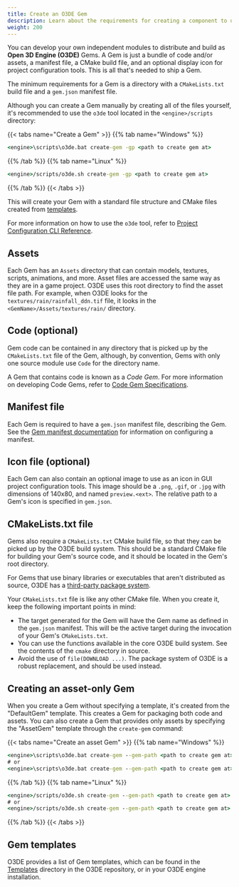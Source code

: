 ```yaml
---
title: Create an O3DE Gem
description: Learn about the requirements for creating a component to use with the Open 3D Engine Gem system.
weight: 200
---
```


You can develop your own independent modules to distribute and build as **Open 3D Engine (O3DE)** Gems. A Gem is just a bundle of code and/or assets, a manifest file, a CMake build file, and an optional display icon for project configuration tools. This is all that's needed to ship a Gem.

The minimum requirements for a Gem is a directory with a `CMakeLists.txt` build file and a `gem.json` manifest file.

Although you can create a Gem manually by creating all of the files yourself, it's recommended to use the `o3de` tool located in the `<engine>/scripts` directory:

{{< tabs name="Create a Gem" >}}
{{% tab name="Windows" %}}

```cmd
<engine>\scripts\o3de.bat create-gem -gp <path to create gem at>
```

{{% /tab %}}
{{% tab name="Linux" %}}

```cmd
<engine>/scripts/o3de.sh create-gem -gp <path to create gem at>
```

{{% /tab %}}
{{< /tabs >}}

This will create your Gem with a standard file structure and CMake files created from [templates](https://github.com/o3de/o3de/tree/development/Templates).

For more information on how to use the `o3de` tool, refer to [Project Configuration CLI Reference](/docs/user-guide/project-config/cli-reference/).

## Assets

Each Gem has an `Assets` directory that can contain models, textures, scripts, animations, and more. Asset files are accessed the same way as they are in a game project. O3DE uses this root directory to find the asset file path. For example, when O3DE looks for the `textures/rain/rainfall_ddn.tif` file, it looks in the `<GemName>/Assets/textures/rain/` directory.

## Code (optional)

Gem code can be contained in any directory that is picked up by the `CMakeLists.txt` file of the Gem, although, by convention, Gems with only one source module use `Code` for the directory name.

A Gem that contains code is known as a *Code Gem*. For more information on developing Code Gems, refer to [Code Gem Specifications](/docs/user-guide/programming/gems/code-gems).

## Manifest file

Each Gem is required to have a `gem.json` manifest file, describing the Gem. See the [Gem manifest documentation](./manifest) for information on configuring a
manifest.

## Icon file (optional)

Each Gem can also contain an optional image to use as an icon in GUI project configuration tools. This image should be a `.png`, `.gif`, or `.jpg` with dimensions of 140x80, and named `preview.<ext>`. The relative path to a Gem's icon is specified in `gem.json`.

## CMakeLists.txt file

Gems also require a `CMakeLists.txt` CMake build file, so that they can be picked up by the O3DE build system. This should be a standard CMake file for building your
Gem's source code, and it should be located in the Gem's root directory.

For Gems that use binary libraries or executables that aren't distributed as source, O3DE has a [third-party package system](/docs/user-guide/build/packages/).

Your `CMakeLists.txt` file is like any other CMake file. When you create it, keep the following important points in mind:

* The target generated for the Gem will have the Gem name as defined in the `gem.json` manifest. This will be the active target during the invocation of your Gem's `CMakeLists.txt`.
* You can use the functions available in the core O3DE build system. See the contents of the `cmake` directory in source.
* Avoid the use of `file(DOWNLOAD ...)`. The package system of O3DE is a robust replacement, and should be used instead.

## Creating an asset-only Gem

When you create a Gem without specifying a template, it's created from the "DefaultGem" template. This creates a Gem for packaging both code and assets. You can also create a Gem that provides only assets by specifying the "AssetGem" template through the `create-gem` command:

{{< tabs name="Create an asset Gem" >}}
{{% tab name="Windows" %}}

```cmd
<engine>\scripts\o3de.bat create-gem --gem-path <path to create gem at> --template-name AssetGem
# or
<engine>\scripts\o3de.bat create-gem --gem-path <path to create gem at> --template-path <engine-root>\Templates\AssetGem
```

{{% /tab %}}
{{% tab name="Linux" %}}

```cmd
<engine>/scripts/o3de.sh create-gem --gem-path <path to create gem at> --template-name AssetGem
# or
<engine>/scripts/o3de.sh create-gem --gem-path <path to create gem at> --template-path <engine-root>/Templates/AssetGem
```

{{% /tab %}}
{{< /tabs >}}

## Gem templates

O3DE provides a list of Gem templates, which can be found in the [Templates](https://github.com/o3de/o3de/tree/development/Templates) directory in the O3DE repository, or in your O3DE engine installation.
